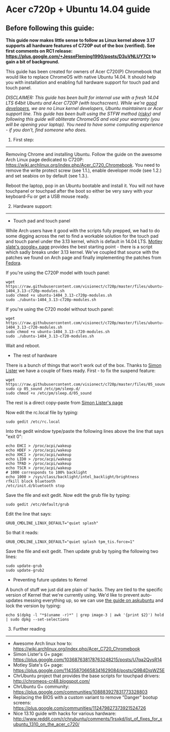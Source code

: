Acer c720p + Ubuntu 14.04 guide
===============================

Before following this guide:
----------------------------

**This guide now makes little sense to follow as Linux kernel above 3.17 supports all hardware features of C720P out of the box (verified). See first comments on RC1 release: https://plus.google.com/+JesseFleming1990/posts/D3uVNLUY7Ct to gain a bit of background.** 

This guide has been created for owners of Acer C720(P) Chromebook that would like to replace ChromeOS with native Ubuntu 14.04. It should help you with installation and enabling full hardware support for touch pad and touch panel. 

*DISCLAIMER: This guide has been built for internal use with a fresh 14.04 LTS 64bit Ubuntu and Acer C720P (with touchscreen). While we're [good developers](http://www.visionect.com), we are no Linux kernel developers, Ubuntu maintainers or Acer support line. This guide has been built using the STFW method ([risky](http://en.wiktionary.org/wiki/STFW)) and following this guide will obliterate ChromeOS and void your warranty (you will be opening your laptop). You need to have some computing experience - if you don't, find someone who does.*

1. First step: 
--------------
Removing Chrome and installing Ubuntu. Follow the guide on the awesome Arch Linux page dedicated to C720P: https://wiki.archlinux.org/index.php/Acer_C720_Chromebook. You need to remove the write protect screw (see 1.1.), enable developer mode (see 1.2.) and set seabios on by default (see 1.3.).

Reboot the laptop, pop in an Ubuntu bootable and install it. You will not have touchpanel or touchpad after the boot so either be very savy with your keyboard-Fu or get a USB mouse ready.

2. Hardware support:
---------------------
 * Touch pad and touch panel
 
 While Arch users have it good with the scripts fully prepped, we had to do some digging across the net to find a workable solution for the touch pad and touch panel under the 3.13 kernel, which is default in 14.04 LTS. [Motley slate's google+ page](https://plus.google.com/114358706658341629084/posts/Q9B4DiqWZ5E) provides the best starting point - there is a script which sadly breaks under 3.13 kernel. We've coupled that source with the patches we found on Arch page and finally implementing the patches from [Fedora](https://bugzilla.redhat.com/show_bug.cgi?id=1045821#c14).

 If you're using the C720P model with touch panel:
 ```
 wget https://raw.githubusercontent.com/visionect/c720p/master/files/ubuntu-1404_3.13-c720p-modules.sh 
 sudo chmod +x ubuntu-1404_3.13-c720p-modules.sh 
 sudo ./ubuntu-1404_3.13-c720p-modules.sh 
 ```
 If you're using the C720 model without touch panel:
 ```
 wget https://raw.githubusercontent.com/visionect/c720p/master/files/ubuntu-1404_3.13-c720-modules.sh 
 sudo chmod +x ubuntu-1404_3.13-c720-modules.sh 
 sudo ./ubuntu-1404_3.13-c720-modules.sh 
 ```
 Wait and reboot.

 * The rest of hardware

 There is a bunch of things that won't work out of the box. Thanks to [Simon Lister](https://plus.google.com/103687638178763248215/posts/U7qa2QysR14) we have a couple of fixes ready. First - to fix the suspend feature:
 ```
 wget https://raw.githubusercontent.com/visionect/c720p/master/files/05_sound
 sudo cp 05_sound /etc/pm/sleep.d/
 sudo chmod +x /etc/pm/sleep.d/05_sound
 ```

 The rest is a direct copy-paste from [Simon Lister's page](https://plus.google.com/103687638178763248215/posts/U7qa2QysR14)
 
 Now edit the rc.local file by typing:
 ```
 sudo gedit /etc/rc.local
 ```
 Into the gedit window type/paste the following lines above the line that says "exit 0":
 ```
 echo EHCI > /proc/acpi/wakeup
 echo HDEF > /proc/acpi/wakeup
 echo XHCI > /proc/acpi/wakeup
 echo LID0 > /proc/acpi/wakeup
 echo TPAD > /proc/acpi/wakeup
 echo TSCR > /proc/acpi/wakeup
 # 1000 corresponds to 100% backlight
 echo 1000 > /sys/class/backlight/intel_backlight/brightness
 rfkill block bluetooth
 /etc/init.d/bluetooth stop
 ```
 Save the file and exit gedit.
 Now edit the grub file by typing:
 ```
 sudo gedit /etc/default/grub
 ```
 Edit the line that says: 
 ```
 GRUB_CMDLINE_LINUX_DEFAULT="quiet splash"
 ```
 So that it reads: 
 ```
 GRUB_CMDLINE_LINUX_DEFAULT="quiet splash tpm_tis.force=1"
 ```
 Save the file and exit gedit. Then update grub by typing the following two lines:
 ```
 sudo update-grub
 sudo update-grub2
 ```
 * Preventing future updates to Kernel

 A bunch of stuff we just did are plain ol' hacks. They are tied to the specific version of Kernel that we're currently using. We'd like to prevent auto-updates messing everything up, so we can use [the guide on askubuntu](http://askubuntu.com/questions/178324/how-to-skip-kernel-update) and lock the version by typing:
 ```
 echo $(dpkg -l "*$(uname -r)*" | grep image-3 | awk '{print $2}') hold | sudo dpkg --set-selections
 ```

3. Further reading
------------------

 * Awesome Arch linux how to: https://wiki.archlinux.org/index.php/Acer_C720_Chromebook
 * Simon Lister's G+ page: https://plus.google.com/103687638178763248215/posts/U7qa2QysR14
 * Motley Slate's G+ page: https://plus.google.com/114358706658341629084/posts/Q9B4DiqWZ5E
 * ChrUbuntu project that provides the base scripts for touchpad drivers: http://chromeos-cr48.blogspot.com/
 * ChrUbuntu G+ community: https://plus.google.com/communities/108883927831773328803
 * Replacing the BIOS with a custom variant to remove "Danger" bootup screens: https://plus.google.com/communities/112479827373921524726
 * Nice 13.10 guide with hacks for various hardware: http://www.reddit.com/r/chrubuntu/comments/1rsxkd/list_of_fixes_for_xubuntu_1310_on_the_acer_c720/

